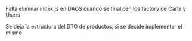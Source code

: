 Falta eliminar index.js en DAOS cuando se finalicen los factory de Carts y Users

Se deja la estructura del DTO de productos, si se decide implementar el mismo
